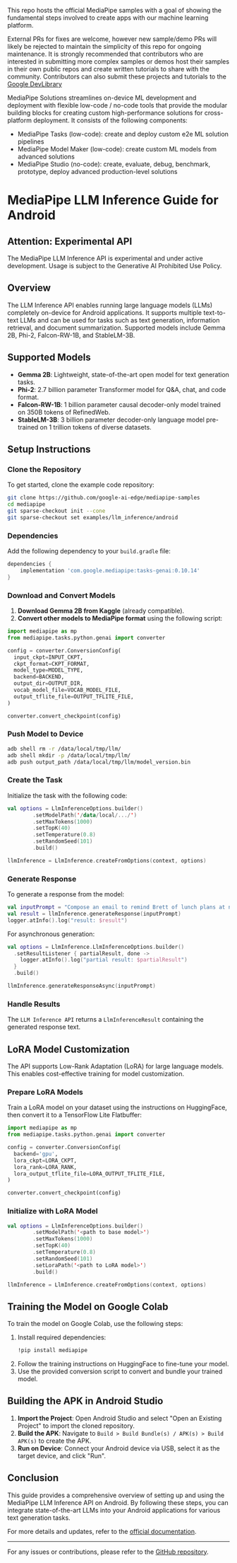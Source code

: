 This repo hosts the official MediaPipe samples with a goal of showing the fundamental steps involved to create apps with our machine learning platform. 

External PRs for fixes are welcome, however new sample/demo PRs will likely be rejected to maintain the simplicity of this repo for ongoing maintenance. It is strongly recommended that contributors who are interested in submitting more complex samples or demos host their samples in their own public repos and create written tutorials to share with the community. Contributors can also submit these projects and tutorials to the [Google DevLibrary](https://devlibrary.withgoogle.com/)


MediaPipe Solutions streamlines on-device ML development and deployment with flexible low-code / no-code tools that provide the modular building blocks for creating custom high-performance solutions for cross-platform deployment. It consists of the following components:
* MediaPipe Tasks (low-code): create and deploy custom e2e ML solution pipelines
* MediaPipe Model Maker (low-code): create custom ML models from advanced solutions
* MediaPipe Studio (no-code): create, evaluate, debug, benchmark, prototype, deploy advanced production-level solutions

# MediaPipe LLM Inference Guide for Android

## Attention: Experimental API
The MediaPipe LLM Inference API is experimental and under active development. Usage is subject to the Generative AI Prohibited Use Policy.

## Overview
The LLM Inference API enables running large language models (LLMs) completely on-device for Android applications. It supports multiple text-to-text LLMs and can be used for tasks such as text generation, information retrieval, and document summarization. Supported models include Gemma 2B, Phi-2, Falcon-RW-1B, and StableLM-3B.

## Supported Models
- **Gemma 2B**: Lightweight, state-of-the-art open model for text generation tasks.
- **Phi-2**: 2.7 billion parameter Transformer model for Q&A, chat, and code format.
- **Falcon-RW-1B**: 1 billion parameter causal decoder-only model trained on 350B tokens of RefinedWeb.
- **StableLM-3B**: 3 billion parameter decoder-only language model pre-trained on 1 trillion tokens of diverse datasets.

## Setup Instructions

### Clone the Repository
To get started, clone the example code repository:

```sh
git clone https://github.com/google-ai-edge/mediapipe-samples
cd mediapipe
git sparse-checkout init --cone
git sparse-checkout set examples/llm_inference/android
```

### Dependencies
Add the following dependency to your `build.gradle` file:

```gradle
dependencies {
    implementation 'com.google.mediapipe:tasks-genai:0.10.14'
}
```

### Download and Convert Models
1. **Download Gemma 2B from Kaggle** (already compatible).
2. **Convert other models to MediaPipe format** using the following script:

```python
import mediapipe as mp
from mediapipe.tasks.python.genai import converter

config = converter.ConversionConfig(
  input_ckpt=INPUT_CKPT,
  ckpt_format=CKPT_FORMAT,
  model_type=MODEL_TYPE,
  backend=BACKEND,
  output_dir=OUTPUT_DIR,
  vocab_model_file=VOCAB_MODEL_FILE,
  output_tflite_file=OUTPUT_TFLITE_FILE,
)

converter.convert_checkpoint(config)
```

### Push Model to Device
```sh
adb shell rm -r /data/local/tmp/llm/ 
adb shell mkdir -p /data/local/tmp/llm/
adb push output_path /data/local/tmp/llm/model_version.bin
```

### Create the Task
Initialize the task with the following code:

```kotlin
val options = LlmInferenceOptions.builder()
        .setModelPath('/data/local/.../')
        .setMaxTokens(1000)
        .setTopK(40)
        .setTemperature(0.8)
        .setRandomSeed(101)
        .build()

llmInference = LlmInference.createFromOptions(context, options)
```

### Generate Response
To generate a response from the model:

```kotlin
val inputPrompt = "Compose an email to remind Brett of lunch plans at noon on Saturday."
val result = llmInference.generateResponse(inputPrompt)
logger.atInfo().log("result: $result")
```

For asynchronous generation:

```kotlin
val options = LlmInference.LlmInferenceOptions.builder()
  .setResultListener { partialResult, done ->
    logger.atInfo().log("partial result: $partialResult")
  }
  .build()

llmInference.generateResponseAsync(inputPrompt)
```

### Handle Results
The `LLM Inference API` returns a `LlmInferenceResult` containing the generated response text.

## LoRA Model Customization
The API supports Low-Rank Adaptation (LoRA) for large language models. This enables cost-effective training for model customization.

### Prepare LoRA Models
Train a LoRA model on your dataset using the instructions on HuggingFace, then convert it to a TensorFlow Lite Flatbuffer:

```python
import mediapipe as mp
from mediapipe.tasks.python.genai import converter

config = converter.ConversionConfig(
  backend='gpu',
  lora_ckpt=LORA_CKPT,
  lora_rank=LORA_RANK,
  lora_output_tflite_file=LORA_OUTPUT_TFLITE_FILE,
)

converter.convert_checkpoint(config)
```

### Initialize with LoRA Model
```kotlin
val options = LlmInferenceOptions.builder()
        .setModelPath('<path to base model>')
        .setMaxTokens(1000)
        .setTopK(40)
        .setTemperature(0.8)
        .setRandomSeed(101)
        .setLoraPath('<path to LoRA model>')
        .build()

llmInference = LlmInference.createFromOptions(context, options)
```

## Training the Model on Google Colab
To train the model on Google Colab, use the following steps:

1. Install required dependencies:
    ```sh
    !pip install mediapipe
    ```
2. Follow the training instructions on HuggingFace to fine-tune your model.
3. Use the provided conversion script to convert and bundle your trained model.

## Building the APK in Android Studio
1. **Import the Project**: Open Android Studio and select "Open an Existing Project" to import the cloned repository.
2. **Build the APK**: Navigate to `Build > Build Bundle(s) / APK(s) > Build APK(s)` to create the APK.
3. **Run on Device**: Connect your Android device via USB, select it as the target device, and click "Run".

## Conclusion
This guide provides a comprehensive overview of setting up and using the MediaPipe LLM Inference API on Android. By following these steps, you can integrate state-of-the-art LLMs into your Android applications for various text generation tasks.

For more details and updates, refer to the [official documentation](https://google.github.io/mediapipe/).

---

For any issues or contributions, please refer to the [GitHub repository](https://github.com/google-ai-edge/mediapipe-samples).
